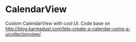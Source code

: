 # CalendarView
Custom CalendarView with cool UI. Code base on http://blog.karmadust.com/lets-create-a-calendar-using-a-uicollectionview/. 
